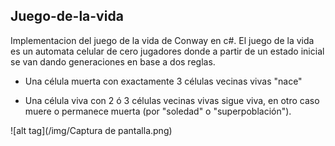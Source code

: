 ## Juego-de-la-vida

Implementacion del juego de la vida de Conway en c#.
El juego de la vida es un automata celular de cero jugadores donde a partir 
de un estado inicial se van dando generaciones en base a dos reglas.

* Una célula muerta con exactamente 3 células vecinas vivas "nace"

* Una célula viva con 2 ó 3 células vecinas vivas sigue viva, en otro caso 
muere o permanece muerta (por "soledad" o "superpoblación").

![alt tag](/img/Captura de pantalla.png)
